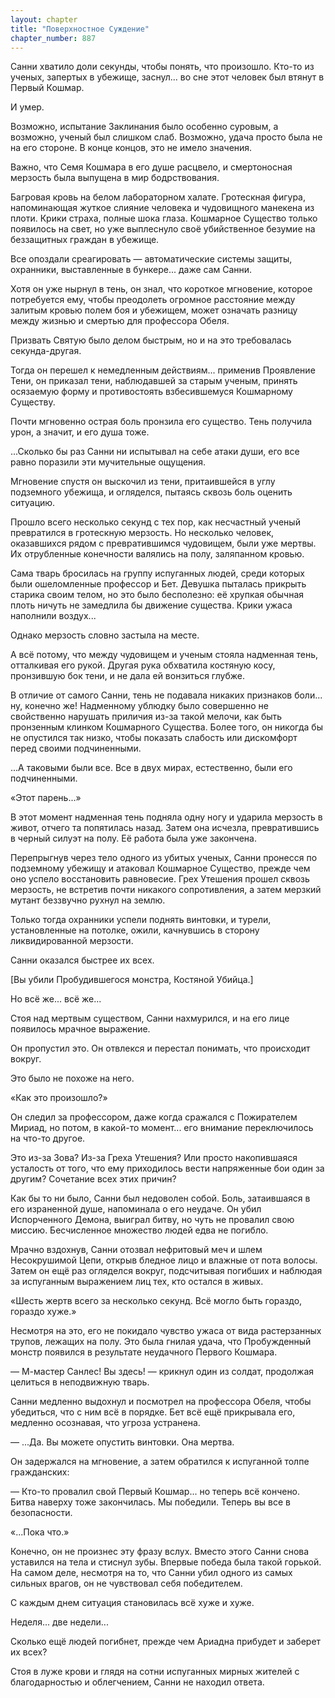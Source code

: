 ```yaml
---
layout: chapter
title: "Поверхностное Суждение"
chapter_number: 887
---
```


Санни хватило доли секунды, чтобы понять, что произошло. Кто-то из ученых, запертых в убежище, заснул... во сне этот человек был втянут в Первый Кошмар.

И умер.

Возможно, испытание Заклинания было особенно суровым, а возможно, ученый был слишком слаб. Возможно, удача просто была не на его стороне. В конце концов, это не имело значения.

Важно, что Семя Кошмара в его душе расцвело, и смертоносная мерзость была выпущена в мир бодрствования.

Багровая кровь на белом лабораторном халате. Гротескная фигура, напоминающая жуткое слияние человека и чудовищного манекена из плоти. Крики страха, полные шока глаза. Кошмарное Существо только появилось на свет, но уже выплеснуло своё убийственное безумие на беззащитных граждан в убежище.

Все опоздали среагировать — автоматические системы защиты, охранники, выставленные в бункере... даже сам Санни.

Хотя он уже нырнул в тень, он знал, что короткое мгновение, которое потребуется ему, чтобы преодолеть огромное расстояние между залитым кровью полем боя и убежищем, может означать разницу между жизнью и смертью для профессора Обеля.

Призвать Святую было делом быстрым, но и на это требовалась секунда-другая.

Тогда он перешел к немедленным действиям... применив Проявление Тени, он приказал тени, наблюдавшей за старым ученым, принять осязаемую форму и противостоять взбесившемуся Кошмарному Существу.

Почти мгновенно острая боль пронзила его существо. Тень получила урон, а значит, и его душа тоже.

...Сколько бы раз Санни ни испытывал на себе атаки души, его все равно поразили эти мучительные ощущения.

Мгновение спустя он выскочил из тени, притаившейся в углу подземного убежища, и огляделся, пытаясь сквозь боль оценить ситуацию.

Прошло всего несколько секунд с тех пор, как несчастный ученый превратился в гротескную мерзость. Но несколько человек, оказавшихся рядом с превратившимся чудовищем, были уже мертвы. Их отрубленные конечности валялись на полу, заляпанном кровью.

Сама тварь бросилась на группу испуганных людей, среди которых были ошеломленные профессор и Бет. Девушка пыталась прикрыть старика своим телом, но это было бесполезно: её хрупкая обычная плоть ничуть не замедлила бы движение существа. Крики ужаса наполнили воздух...

Однако мерзость словно застыла на месте.

А всё потому, что между чудовищем и ученым стояла надменная тень, отталкивая его рукой. Другая рука обхватила костяную косу, пронзившую бок тени, и не дала ей вонзиться глубже.

В отличие от самого Санни, тень не подавала никаких признаков боли... ну, конечно же! Надменному ублюдку было совершенно не свойственно нарушать приличия из-за такой мелочи, как быть пронзенным клинком Кошмарного Существа. Более того, он никогда бы не опустился так низко, чтобы показать слабость или дискомфорт перед своими подчиненными.

...А таковыми были все. Все в двух мирах, естественно, были его подчиненными.

«Этот парень...»

В этот момент надменная тень подняла одну ногу и ударила мерзость в живот, отчего та попятилась назад. Затем она исчезла, превратившись в черный силуэт на полу. Её работа была уже закончена.

Перепрыгнув через тело одного из убитых ученых, Санни пронесся по подземному убежищу и атаковал Кошмарное Существо, прежде чем оно успело восстановить равновесие. Грех Утешения прошел сквозь мерзость, не встретив почти никакого сопротивления, а затем мерзкий мутант беззвучно рухнул на землю.

Только тогда охранники успели поднять винтовки, и турели, установленные на потолке, ожили, качнувшись в сторону ликвидированной мерзости.

Санни оказался быстрее их всех.

[Вы убили Пробудившегося монстра, Костяной Убийца.]

Но всё же... всё же...

Стоя над мертвым существом, Санни нахмурился, и на его лице появилось мрачное выражение.

Он пропустил это. Он отвлекся и перестал понимать, что происходит вокруг.

Это было не похоже на него.

«Как это произошло?»

Он следил за профессором, даже когда сражался с Пожирателем Мириад, но потом, в какой-то момент... его внимание переключилось на что-то другое.

Это из-за Зова? Из-за Греха Утешения? Или просто накопившаяся усталость от того, что ему приходилось вести напряженные бои один за другим? Сочетание всех этих причин?

Как бы то ни было, Санни был недоволен собой. Боль, затаившаяся в его израненной душе, напоминала о его неудаче. Он убил Испорченного Демона, выиграл битву, но чуть не провалил свою миссию. Бесчисленное множество людей едва не погибло.

Мрачно вздохнув, Санни отозвал нефритовый меч и шлем Несокрушимой Цепи, открыв бледное лицо и влажные от пота волосы. Затем он ещё раз огляделся вокруг, подсчитывая погибших и наблюдая за испуганным выражением лиц тех, кто остался в живых.

«Шесть жертв всего за несколько секунд. Всё могло быть гораздо, гораздо хуже.»

Несмотря на это, его не покидало чувство ужаса от вида растерзанных трупов, лежащих на полу. Это была гнилая удача, что Пробужденный монстр появился в результате неудачного Первого Кошмара.

— М-мастер Санлес! Вы здесь! — крикнул один из солдат, продолжая целиться в неподвижную тварь.

Санни медленно выдохнул и посмотрел на профессора Обеля, чтобы убедиться, что с ним всё в порядке. Бет всё ещё прикрывала его, медленно осознавая, что угроза устранена.

— ...Да. Вы можете опустить винтовки. Она мертва.

Он задержался на мгновение, а затем обратился к испуганной толпе гражданских:

— Кто-то провалил свой Первый Кошмар... но теперь всё кончено. Битва наверху тоже закончилась. Мы победили. Теперь вы все в безопасности.

«...Пока что.»

Конечно, он не произнес эту фразу вслух. Вместо этого Санни снова уставился на тела и стиснул зубы. Впервые победа была такой горькой. На самом деле, несмотря на то, что Санни убил одного из самых сильных врагов, он не чувствовал себя победителем.

С каждым днем ситуация становилась всё хуже и хуже.

Неделя... две недели...

Сколько ещё людей погибнет, прежде чем Ариадна прибудет и заберет их всех?

Стоя в луже крови и глядя на сотни испуганных мирных жителей с благодарностью и облегчением, Санни не находил ответа.